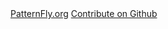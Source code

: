   <div class="pf-bar">
    <a href="https://www.patternfly.org/" class="cta">PatternFly.org</a>
    <a href="{{ githubLink }}" class="cta">
      <pf-icon size="md" icon="github" set="fab" aria-hidden="true"></pf-icon>
      Contribute on Github
    </a>
  </div>
